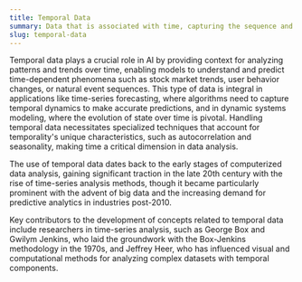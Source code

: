 ```yaml
---
title: Temporal Data
summary: Data that is associated with time, capturing the sequence and timing of events or states.
slug: temporal-data
---
```


Temporal data plays a crucial role in AI by providing context for analyzing patterns and trends over time, enabling models to understand and predict time-dependent phenomena such as stock market trends, user behavior changes, or natural event sequences. This type of data is integral in applications like time-series forecasting, where algorithms need to capture temporal dynamics to make accurate predictions, and in dynamic systems modeling, where the evolution of state over time is pivotal. Handling temporal data necessitates specialized techniques that account for temporality's unique characteristics, such as autocorrelation and seasonality, making time a critical dimension in data analysis.

The use of temporal data dates back to the early stages of computerized data analysis, gaining significant traction in the late 20th century with the rise of time-series analysis methods, though it became particularly prominent with the advent of big data and the increasing demand for predictive analytics in industries post-2010.

Key contributors to the development of concepts related to temporal data include researchers in time-series analysis, such as George Box and Gwilym Jenkins, who laid the groundwork with the Box-Jenkins methodology in the 1970s, and Jeffrey Heer, who has influenced visual and computational methods for analyzing complex datasets with temporal components.